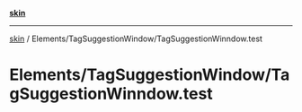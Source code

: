 [**skin**](../../../README.md)

***

[skin](../../../modules.md) / Elements/TagSuggestionWindow/TagSuggestionWinndow.test

# Elements/TagSuggestionWindow/TagSuggestionWinndow.test
